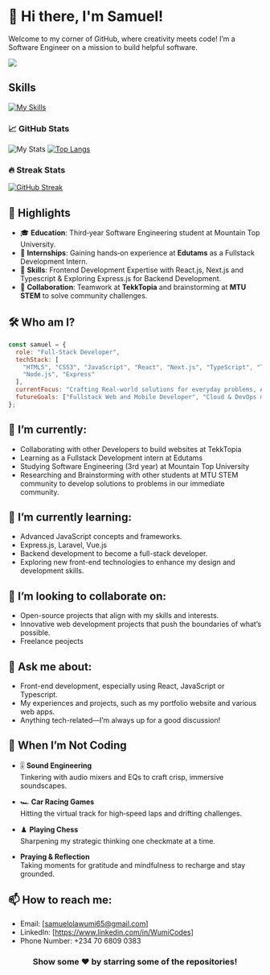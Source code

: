 # 👋 Hi there, I'm Samuel! 
Welcome to my corner of GitHub, where creativity meets code! I’m a Software Engineer on a mission to build helpful software.


  <img align="center" src="https://media1.giphy.com/media/v1.Y2lkPTc5MGI3NjExb2szcTZ1MjV1cmN1bHpqcnRnaXNidnV5cGhrd3Zrejlsd2Rwc3dkaSZlcD12MV9pbnRlcm5hbF9naWZfYnlfaWQmY3Q9Zw/MYI6NK4JOGpOzOriEg/giphy.gif"/>


## Skills
[![My Skills](https://skillicons.dev/icons?i=react,next,vue,typescript,js,html,css,tailwind,bootstrap,stackoverflow,vite,vscode,linkedin,git,github,figma&theme=dark)](https://skillicons.dev)

### 📈 GitHub Stats
![My Stats](https://github-readme-stats.vercel.app/api?username=samdahboss&theme=vue-dark&show_icons=true&hide_border=true&count_private=true)
[![Top Langs](https://github-readme-stats.vercel.app/api/top-langs/?username=samdahboss&layout=compact&langs_count=20&theme=vue-dark&hide_border=true)](https://github.com/samdahboss/github-readme-stats)

### 🔥 Streak Stats
[![GitHub Streak](https://github-readme-streak-stats.herokuapp.com/?user=samdahboss&theme=vue-dark)](https://git.io/streak-stats)

## 🌟 Highlights

- 🎓 **Education**: Third‑year Software Engineering student at Mountain Top University.
- 💼 **Internships**: Gaining hands‑on experience at **Edutams** as a Fullstack Development Intern.
- 🎨 **Skills**: Frontend Development Expertise with React.js, Next.js and Typescript & Exploring Express.js for Backend Development.
- 🤝 **Collaboration**: Teamwork at **TekkTopia** and brainstorming at **MTU STEM** to solve community challenges.

## 🛠️ Who am I?

```js
const samuel = {
  role: "Full-Stack Developer",
  techStack: [
    "HTML5", "CSS3", "JavaScript", "React", "Next.js", "TypeScript", "TailwindCSS",
    "Node.js", "Express"
  ],
  currentFocus: "Crafting Real-world solutions for everyday problems, Advanced JS, Backend fundamentals (Laravel & Express)",
  futureGoals: ["Fullstack Web and Mobile Developer", "Cloud & DevOps mastery"]
};
```
## 🔭 I’m currently:
- Collaborating with other Developers to build websites at TekkTopia
- Learning as a Fullstack Development intern at Edutams
- Studying Software Engineering (3rd year) at Mountain Top University
- Researching and Brainstorming with other students at MTU STEM community to develop solutions to problems in our immediate community.

## 🌱 I’m currently learning:
- Advanced JavaScript concepts and frameworks.
- Express.js, Laravel, Vue.js
- Backend development to become a full-stack developer.
- Exploring new front-end technologies to enhance my design and development skills.

## 👯 I’m looking to collaborate on:
- Open-source projects that align with my skills and interests.
- Innovative web development projects that push the boundaries of what’s possible.
- Freelance peojects

## 💬 Ask me about:
- Front-end development, especially using React, JavaScript or Typescript.
- My experiences and projects, such as my portfolio website and various web apps.
- Anything tech-related—I’m always up for a good discussion!

## 🌴 When I’m Not Coding

- 🎚️ **Sound Engineering**  
  Tinkering with audio mixers and EQs to craft crisp, immersive soundscapes.

- 🏎️ **Car Racing Games**  
  Hitting the virtual track for high‑speed laps and drifting challenges.

- ♟️ **Playing Chess**  
  Sharpening my strategic thinking one checkmate at a time.

- **Praying & Reflection**  
  Taking moments for gratitude and mindfulness to recharge and stay grounded.

## 📫 How to reach me:
- Email: [samuelolawumi65@gmail.com]
- LinkedIn: [https://www.linkedin.com/in/WumiCodes]
- Phone Number: +234 70 6809 0383

<div align="center">

### Show some ❤️ by starring some of the repositories!

</div>
